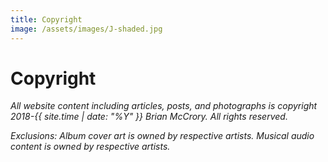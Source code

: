 ```yaml
---
title: Copyright
image: /assets/images/J-shaded.jpg
---
```

# Copyright

*All website content including articles, posts, and photographs is copyright 2018-{{ site.time | date: "%Y" }} Brian McCrory. All rights reserved.*

*Exclusions: Album cover art is owned by respective artists. Musical audio content is owned by respective artists.*
